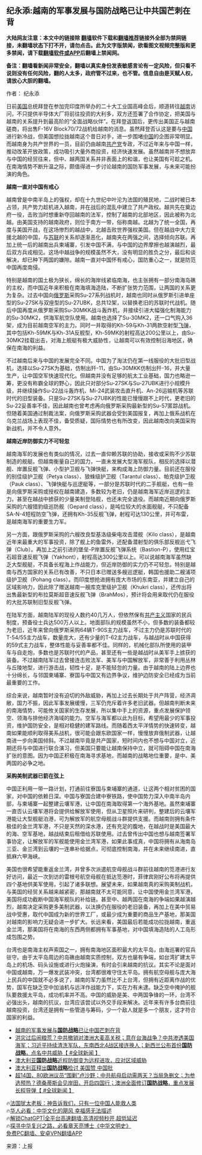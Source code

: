  <!-- 面包屑导航 --> <h2>纪永添:越南的军事发展与国防战略已让中共国芒刺在背</h2> <p class="notice"><b>大陆网友注意：本文中的链接除 <a href="https://github.com/bannedbook/fanqiang" >翻墙</a>软件下载和<a href="https://github.com/killgcd/justmysocks/blob/master/README.md">翻墙推荐</a>链接外全部为禁网链接，未翻墙状态下打不开，请勿点击。此为文字版禁闻，欲看图文视频完整版和更多禁闻，请下载<a href="https://github.com/bannedbook/fanqiang">翻墙软件或APP</a>后翻墙上禁闻网。</p><p>备注：翻墙看新闻非常安全，翻墙以真实身份发表敏感言论有一定风险，但只看不说则没有任何风险，翻的人太多，政府管不过来，也不管。信息自由是天赋人权，请放心大胆的翻墙。</b></p>  <div class="entry"> <p>作者： 纪永添</p> <p>日前<a href="https://www.bannedbook.org/bnews/tag/%e7%be%8e%e5%9b%bd/" class="st_tag internal_tag" rel="tag" title="标签 美国 下的日志">美国</a>总统拜登在参加完印度所举办的二十大工业国高峰会后，顺道转往<a href="https://www.bannedbook.org/bnews/tag/%e8%b6%8a%e5%8d%97/" class="st_tag internal_tag" rel="tag" title="标签 越南 下的日志">越南</a>访问，不只提供半导体大厂将前往投资的大利多，双方还签署了合作协定，把美国与越南的关系提升到最高阶的“全面战略伙伴”。在拜登返国后，更传出美国正与越南磋商，将出售F-16V Block70/72战机给越南的消息。虽然拜登否认这是要与<span class='wp_keywordlink_affiliate'><a href="https://www.bannedbook.org/" title="中国" target="_blank">中国</a></span>进行新冷战，但美国想拉拢越南这个昔日对手，进一步围堵<a href="https://www.bannedbook.org/bnews/tag/%E4%B8%AD%E5%9B%BD/" class="st_tag internal_tag" rel="tag" title="标签 中国 下的日志">中国</a>的企图非常明显。而越南身为共产世界的一员，目前仍由越南<a href="https://www.bannedbook.org/bnews/tag/%e5%85%b1%e4%ba%a7%e5%85%9a/" class="st_tag internal_tag" rel="tag" title="标签 共产党 下的日志">共产党</a>专政，不过近年来与中国一样，推动改革开放政策，成功吸引大量外商投资，经济快速发展。虽然越南并不想放弃与中国的经贸往来，但中、越两国关系并非表面上的和谐，也让美国有可趁之机。在南海情势不断升温之际，颇值得进一步讨论越南的国防军事发展，与未来可能扮演的角色。</p> <p><strong>越南一直对中国有戒心</strong></p> <p>越南曾是中南半岛上的强权，却在十九世纪中叶沦为法国的殖民地，二战时被日本占领，共产势力趁机进入越南，并在战后的混乱中建立了共产政权。越共先在奠边府一役，击败当时想重新夺回越南的法军，控制了越南的北部地区，因此被称为北越。由美国支持的越南政府，则位于南方一带，俗称南越。北越为了统一全国，再度与美国开战，在这场惨烈的越战中，北越击败世界强权美国。但在越战中大力支援北越的中国，与<a href="https://www.bannedbook.org/bnews/tag/%E8%8B%8F%E8%81%94/" class="st_tag internal_tag" rel="tag" title="标签 苏联 下的日志">苏联</a>的关系却逐渐恶化，越南夹在两强之间，选择倾向苏联。再加上统一后的越南出兵柬埔寨，引发中国不满，与中国的边界摩擦也越演越烈，最后双方兵戎相见。这场中越战争的规模虽然不大，没有明显的胜负之分，最后和谈解决，却已种下两国的嫌隙。越南一直对中国怀有戒心，国防重心之一，就是防范中国再度南侵。</p> <p>特别是越南的国土极为狭长，绵长的海岸线紧临南海，也主张拥有一部分南海岛礁的主权，而中国近年来积极在南海填海造陆，不断扩张势力范围，让两国的关系更为复杂。过去中国向<a href="https://www.bannedbook.org/bnews/tag/%e4%bf%84%e7%bd%97%e6%96%af/" class="st_tag internal_tag" rel="tag" title="标签 俄罗斯 下的日志">俄罗斯</a>采购Su-27系列战机时，越南也同时从俄罗斯引进单座型的Su-27SK与双座型的Su-27UBK，总共12架，以替换老旧的苏联时代战机。随后中国再度从俄罗斯采购Su-30MKK战斗轰炸机，并接续引进大幅强化制海能力的Su-30MK2，供海军航空队使用。越南也选择了Su-30MK2，还一口气购入36架，成为目前越南空军的主力。同时一并取得的Kh-59与Kh-31两款空射型<a href="https://www.bannedbook.org/bnews/tag/%e9%a3%9e%e5%bc%b9/" class="st_tag internal_tag" rel="tag" title="标签 飞弹 下的日志">飞弹</a>，其中包括Kh-59MK与Kh-31A反舰型，Kh-59MK的射程高达200公里以上，由Su-30MK2挂载出击，对海上舰艇有极大威胁性，让越南可以有效控制沿海地区，确保在南海的利益。</p> <p>不过越南后来与中国的发展完全不同。中国为了淘汰仍在第一线服役的大批旧型战机，选择以Su-27SK为基础，仿制出歼-11，由Su-30MKK仿制出歼-16，并大量生产，让中国空军快速现代化。但越南并没有足够的航太工业基础，国力也略逊一筹，更没有称霸全球的野心，因此只对部分Su-27SK与Su-27UBK进行小规模升级，并继续操作Su-22战斗轰炸机、Mi-24武装攻击直升机、An-26运输机等苏联时代的旧型装备。只是Su-27SK与Su-27UBK的性能已慢慢跟不上时代，更老旧的Su-22妥善率不佳，因此越南也曾考虑再向俄罗斯采购最新型的Su-57匿踪战机。但随着美国通过制裁法案，向俄罗斯采购武器会受到美国报复，再加上俄系战机在乌克兰战场上表现不佳，备受质疑，国际情势也有所改变，因此越南改向美国采购新战机，并不令人意外。</p> <p><strong>越南近岸防御实力不可轻忽</strong></p> <p>越南海军的发展也有类似的情况，过去一直仰赖苏联的协助，接收或采购不少苏联制造的舰艇。但越南衡量自己的国力，一直未发展大型海军舰队，相反的选择以潜舰、岸置反舰飞弹、小型护卫舰与飞弹快艇，来构成海上防御力量。目前还在服役的别佳级护卫舰（Petya class）、狼蛛级护卫舰（Tarantul class）、帕克级护卫舰（Pauk class）、飞弹快艇与巡逻艇等，一部分是苏联时代的二手舰艇，也有一些是向俄罗斯采购或授权在越南建造，多数较为老旧，仍是越南海军近岸巡逻的主力。甚至在越战中掳获的少量美制登陆舰，也还未完全退役。而越南近期向俄罗斯采购的六艘猎豹级巡防舰（Gepard class），是吨位较大的水面舰艇，不只配备SA-N-4短程防空飞弹，还拥有Kh-35反舰飞弹，射程可达130公里，并可布雷，是越南海军的重要生力军。</p>  <p>另一方面，跟俄罗斯采购的六艘改良型基洛级柴电攻击潜舰（Kilo class），是越南近年来最重大的军事投资，除了舰上的鱼雷外，还配备潜射型的俱乐部反舰巡弋飞弹（Club）。再加上之前引进的堡垒-P岸置反舰飞弹系统（Bastion-P），使用红宝石超音速反舰飞弹（Yakhont），射程高达300公里以上。可以说越南海军虽然缺乏大型舰艇，不具备长程海上作战能力，但近岸防御的实力仍不可轻忽。特别是越南与西方国家的关系已有改善，不只日本已赠送多艘巡逻艇，韩国也援助二艘浦项级护卫舰（Pohang class）。而印度想抢进拥有庞大市场的东南亚，并建立自己的区域影响力，因此除了赠送越南一艘库克里级护卫舰（Khukri class），还传出将出售最新型的布拉莫斯超音速反舰飞弹（BrahMos），预计将会用来取代仍在服役的大批苏联制旧型反舰飞弹。</p> <p>在陆军方面，越南陆军的现役人数约40几万人，但依然保有<span class='wp_keywordlink'><a href="https://www.bannedbook.org/forum2/topic6177.html" title="《共产主义的终极目的》" target="_blank">共产主义</a></span>国家的民兵制度，预备役士兵达500万人以上。地面部队的规模虽然不小，但多数的装备都较为老旧，近年来曾向俄罗斯采购64辆T-90S主力战车，不过主力仍是苏联时代的T-54/55主力战车，数量庞大，还有少量的T-62主力战车，与越战时从中国获得的59式主力战车，整体性能与妥善率都不佳。同样的，机械化部队所使用的装甲车与自走炮，多数也是苏联时代的产品，甚至还有一些是越战时从美军手上掳获的装备。不过越南陆军过去曾接连击败法军、美军与中国解放军，非常善于利用丛林与丘陵地型，进行游击战，韧性十足，是不能轻忽的力量。由于越南的陆上边界也十分绵长，与邻国柬埔寨、寮国与中国又有边界争议，维护边防安全已经成为当前最重要的工作。</p> <p>综合来说，越南暂时没有迫切的外敌威胁，再加上过去长期处于共产阵营，经济凋敝，国力不振，因此军事发展缓慢，三军仍充斥着许多老旧武器。但越南判断未来的南海情势，可能攸关国家的生存发展，所以集中手上的资源，重点发展保护领空、领海与排他经济海域的能力。空军与海军都以此为目标，希望用最少的军事投资，维护国防安全，是相对稳健的建军路线。而随着西太平洋情势的快速转变，越南如果能顺利取得美系战机，很可能会跟东欧国家一样，慢慢放弃俄制武器，让越南进一步向美国倾斜。不过越南毕竟是共产国家，短时间内也不想与中国对立，近期还将与中国进行联合演习，但美国只要能让越南保持中立，就可阻碍中国在南海扩张的意图。因为中国正积极在南海寻求基地，而越南的战略地位重要，是中、美两国的必争之地。</p> <p><strong>采购美制武器已箭在弦上</strong></p>  <p>中国正利用一带一路计划，打通前往寮国与柬埔寨的通道，让这两个相对贫困的国家，对中国的依赖日深。中国与寮国合建中寮铁路，使中国势力深入中南半岛内部，与柬埔寨一起整建云壤军港，让中国在南海取得第一个海外基地。虽然柬埔寨一直否认云壤军港将会提供给解放军使用，但从卫星照片来研判，整建后的云壤军港能让大型舰艇泊港，可为解放军的航空母舰战斗群提供支援。而越南则拥有条件极佳的金兰湾军港，不只是天然的深水港，还有充足的腹地，在越战时是美国最大的海、空军基地，越战结束后租借给苏联使用。过去曾传出中国也想与越南签署军事协定，让解放军的军舰能使用金兰湾军港，如果此事成真，中国将拥有从海南岛三亚、金兰湾到云壤的一连串补给据点，可彻底控制南海，并在未来继续南进，直抵麻六甲海峡。</p> <p>美国也很希望能重返金兰湾，并曾多次派遣航空母舰战斗群前往越南的笕港进行友好访问，最近一次到访的雷根号航空母舰在抵达笕港时，菲律宾刚好公布将再提供四个基地供美军使用，引起了诸多联想。展望未来，如果越南真的采购美制战机，与美国的经贸关系越来越紧密，那越南就不太可能同意，让中国使用金兰湾军港，美国将成功截断中国海军舰队的补给链。甚至中、越两国在南海的争端如果越演越烈，越南决定采购更多美制武器，以汰换仍在服役的老旧装备，再加上在美中贸易战中受惠，取代中国成为新的世界工厂，或最少成为重要的商品生产基地，那美国对越南的影响力无疑会进一步扩大。长远来看，美国最后若能成功拉拢越南，重返金兰湾，那美国将在南海的东西两侧都拥有军事基地，对中国填海造陆的人工岛形成包围之势。</p> <p>台湾也是南海主权声索国之一，拥有南海地区面积最大的太平岛，由海巡署的官兵驻守。由于太平岛周边的岛礁由越南实质控制，双方也屡有争端，如台湾扩建太平岛上的机场、码头设施或进行火炮操演，有时会引来越南的抗议。其实不论是面对中国或越南，万一爆发武装冲突，台湾都很难守住太平岛。拥有航空母舰与庞大海上民兵的中国就不必多说了，越南的军力虽然比不上台湾，但拥有近距离作战的优势，国军在缺乏空中加油机与远洋作战能力下，实在力有未逮。缺乏空中掩护的舰队要救援太平岛，成功机率并不高。中国的威胁是美、中两国争锋的一环，台湾不必强出头，越南的抗议，台湾应该尝试以外交手段来解决。近年来有许多台商前往越南投资，台湾还是拥有一些管道与筹码，少一个敌人就是多一个朋友，这才符合国家的利益。</p> <!--<div id="taboola-mid-1"></div>--><ul class='op-related-articles' title='相关阅读'> <li><a href='https://www.bannedbook.org/bnews/ssgc/20231206/1970495.html' target='_blank'>越南的军事发展与<b>国防战略</b>已让中国芒刺在背</a></li> <li><a href='https://www.bannedbook.org/bnews/bannedvideo/20230805/1916124.html' target='_blank'>洪灾过后闹粮荒？中共撤销对澳洲大麦高关税；意在台海战争？中共渗透美国海军；习近平持续清洗军队，东南西北4战区接连换人；新西兰公布首份<b>国防战略</b>，点名中共威胁【 #全球新闻 】</a></li> <li><a href='https://www.bannedbook.org/bnews/headline/20230428/1877839.html' target='_blank'>澳大利亚<b>国防战略</b>近程防御变为远程进攻，应对区域威胁</a></li> <li><a href='https://www.bannedbook.org/bnews/headline/20230425/1876365.html' target='_blank'>澳大利亚释出<b>国防战略</b>检讨 美国赞 中国批</a></li> <li><a href='https://www.bannedbook.org/bnews/bannedvideo/20230425/1876206.html' target='_blank'>超14国，80欧洲议员“围剿”卢沙野；中共航母启动需两天？当局急删文；为参选预热？德桑蒂斯会见岸田，开启四国行；澳洲全面修订<b>国防战略</b>，重点发展长程导弹【 #全球新闻 】</a></li> </ul> <p class="texttj"> 🔥<a href="https://www.bannedbook.org/bnews/ssgc/20230219/1850782.html" target="_blank">法国犹太老板：神告诉我们，只有一位中国人能救人类</a><br/> 🔥<a href="https://www.bannedbook.org/bnews/comments/20220220/1694796.html" target="_blank">华人必看：中华文化的飓风 幸福感无法描述</a><br/> 🔥<a href="https://github.com/bannedbook/fanqiang/wiki/V2ray%E6%9C%BA%E5%9C%BA" target="_blank">解锁ChatGPT|全平台高速翻墙:高清视频秒开,超低延迟</a><br/> 🔥<a href="https://www.bannedbook.org/bnews/comments/20220808/1768773.html" target="_blank">探寻中华复兴之路，必看章天亮博士《中华文明史》</a><br/> <a href="https://github.com/bannedbook/fanqiang/wiki/%E7%A6%81%E9%97%BB%E7%BD%91%E5%AE%89%E5%8D%93%E7%BF%BB%E5%A2%99%E6%96%B0%E9%97%BBAPP" target="_blank">免费PC翻墙、安卓VPN翻墙APP</a><br/> </p> <p class="src-info">来源：上报 </p><a name='sharetosocial'></a> <div style="margin-bottom:5px;padding-bottom:5px;clear:both"> <div id="archive-pix-1" class="banner-ads"> <!-- AuctionX Display platform tag START --> <div id="27602x728x90x621x_ADSLOT1" clicktrack="%%CLICK_URL_ESC%%"></div>  <!-- AuctionX Display platform tag END --> </div> <div id="archive-pix-2" class="banner-ads"> <!-- AuctionX Display platform tag START --> <div id="27556x300x250x621x_ADSLOT1" clicktrack="%%CLICK_URL_ESC%%" style="margin:0 auto;text-align:center"></div>  <!-- AuctionX Display platform tag END --> </div> </div>  <div id="archive-pix-1" class="banner-ads"> <!-- AuctionX Display platform tag START --> <div id="27603x728x90x621x_ADSLOT1" clicktrack="%%CLICK_URL_ESC%%"></div>  <!-- AuctionX Display platform tag END --> </div> </div><!--END ENTRY--> 